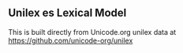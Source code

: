 Unilex es Lexical Model
----------------------

This is built directly from Unicode.org unilex data at
https://github.com/unicode-org/unilex
